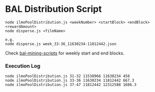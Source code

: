 # BAL Distribution Script

```
node ilmoPoolDistribution.js <weekNumber> <startBlock> <endBlock> <rewardAmount>
node disperse.js <fileName>

e.g.
node disperse.js week_33-36_11630234-11812442.json
```

Check [bal-mining-scripts](https://github.com/balancer-labs/bal-mining-scripts#historical-runs) for weekly start and end blocks.

### Execution Log
```
node ilmoPoolDistribution.js 31-32 11538966 11630234 458
node ilmoPoolDistribution.js 33-36 11630234 11812442 667.3
node ilmoPoolDistribution.js 37-47 11812442 12312588 1686.3
```
